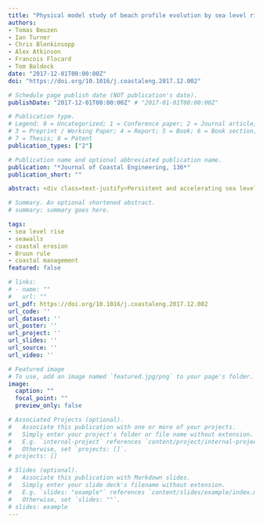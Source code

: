 ```yaml
---
title: "Physical model study of beach profile evolution by sea level rise in the presence of seawalls"
authors:
- Tomas Beuzen
- Ian Turner
- Chris Blenkinsopp
- Alex Atkinson
- Francois Flocard
- Tom Baldock
date: "2017-12-01T00:00:00Z"
doi: "https://doi.org/10.1016/j.coastaleng.2017.12.002"

# Schedule page publish date (NOT publication's date).
publishDate: "2017-12-01T00:00:00Z" # "2017-01-01T00:00:00Z"

# Publication type.
# Legend: 0 = Uncategorized; 1 = Conference paper; 2 = Journal article;
# 3 = Preprint / Working Paper; 4 = Report; 5 = Book; 6 = Book section;
# 7 = Thesis; 8 = Patent
publication_types: ["2"]

# Publication name and optional abbreviated publication name.
publication: "*Journal of Coastal Engineering, 136*"
publication_short: ""

abstract: <div class=text-justify>Persistent and accelerating sea level rise (SLR) may have a significant impact on the evolution of sandy coastlines this Century. The response of natural sandy beaches to SLR has been much discussed in the literature, however there is a lack of knowledge about the impact of SLR on engineered coasts. Laboratory experiments comprising over 320 h of testing were conducted in a 44 m (L) x 1.2 m (W) x 1.6 m (D) wave flume to investigate the in- fluence of coastal armouring in the form of seawalls on coastal response to SLR. The study was designed to investigate the effects of contrasting types of seawalls (reflective-impermeable versus dissipative-permeable) on beach profile response to increased water levels, in the presence of both erosive and accretionary wave conditions. The results obtained showed that seawalls alter the evolution of the equilibrium profile with rising water level, causing increased lowering of the profile adjacent to the structure. Under erosive wave conditions, modelled profiles both with and without seawall structures in place were observed to translate landward in response to SLR and erode the upper profile. It was found that the erosion demand at the upper beach due to a rise in water level remains similar whether a structure is present or not, but that a seawall concentrates the erosion in the area adjacent to the seawall, resulting in enhanced and localised profile lowering. The type of structure present (dissipative-permeable versus reflective-impermeable) was not observed to have a significant influence on this response. Under accretive conditions, the preservation of a large shoreface and berm resulted in no wave-structure interaction occurring, with the result that the presence of a seawall had no impact on profile evolution. A potential two-step method for estimating the observed profile response to water level rise in the presence of seawalls is proposed, whereby a simple profile translation model is used to provide a first estimate of the erosion demand, and then this eroded volume is redistributed in front of the seawall out to the position of the offshore bar.</div>

# Summary. An optional shortened abstract.
# summary: summary goes here.

tags:
- sea level rise
- seawalls
- coastal erosion
- Bruun rule
- coastal management
featured: false

# links:
# - name: ""
#   url: ""
url_pdf: https://doi.org/10.1016/j.coastaleng.2017.12.002
url_code: ''
url_dataset: ''
url_poster: ''
url_project: ''
url_slides: ''
url_source: ''
url_video: ''

# Featured image
# To use, add an image named `featured.jpg/png` to your page's folder.
image:
  caption: ""
  focal_point: ""
  preview_only: false

# Associated Projects (optional).
#   Associate this publication with one or more of your projects.
#   Simply enter your project's folder or file name without extension.
#   E.g. `internal-project` references `content/project/internal-project/index.md`.
#   Otherwise, set `projects: []`.
# projects: []

# Slides (optional).
#   Associate this publication with Markdown slides.
#   Simply enter your slide deck's filename without extension.
#   E.g. `slides: "example"` references `content/slides/example/index.md`.
#   Otherwise, set `slides: ""`.
# slides: example
---
```

<!-- {{% alert note %}}
Click the *Cite* button above to demo the feature to enable visitors to import publication metadata into their reference management software.
{{% /alert %}}

{{% alert note %}}
Click the *Slides* button above to demo Academic's Markdown slides feature.
{{% /alert %}}

# Supplementary notes can be added here, including [code and math](https://sourcethemes.com/academic/docs/writing-markdown-latex/). -->
